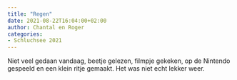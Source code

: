 ```yaml
---
title: "Regen"
date: 2021-08-22T16:04:00+02:00
author: Chantal en Roger
categories:
- Schluchsee 2021
---
```


Niet veel gedaan vandaag, beetje gelezen, filmpje gekeken, op de Nintendo gespeeld en een klein ritje gemaakt. Het was niet echt lekker weer.